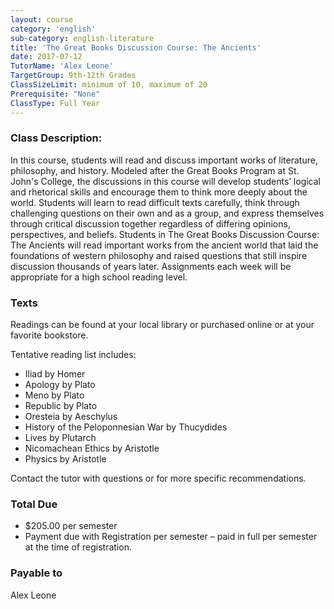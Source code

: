 ```yaml
---
layout: course
category: 'english'
sub-category: english-literature
title: 'The Great Books Discussion Course: The Ancients'
date: 2017-07-12
TutorName: 'Alex Leone'
TargetGroup: 9th-12th Grades
ClassSizeLimit: minimum of 10, maximum of 20
Prerequisite: "None"
ClassType: Full Year
---
```


### Class Description:
In this course, students will read and discuss important works of literature, philosophy, and history. Modeled after the Great Books Program at St. John's College, the discussions in this course will develop students’ logical and rhetorical skills and encourage them to think more deeply about the world. Students will learn to read difficult texts carefully, think through challenging questions on their own and as a group, and express themselves through critical discussion together regardless of differing opinions, perspectives, and beliefs. Students in The Great Books Discussion Course: The Ancients will read important works from the ancient world that laid the foundations of western philosophy and raised questions that still inspire discussion thousands of years later.Assignments each week will be appropriate for a high school reading level.

### Texts
Readings can be found at your local library or purchased online or at your favorite bookstore.
Tentative reading list includes:* Iliad by Homer* Apology by Plato* Meno by Plato* Republic by Plato* Oresteia by Aeschylus* History of the Peloponnesian War by Thucydides* Lives by Plutarch* Nicomachean Ethics by Aristotle* Physics by Aristotle
Contact the tutor with questions or for more specific recommendations.

### Total Due

* $205.00 per semester* Payment due with Registration per semester – paid in full per semester at the time of registration.

### Payable to
Alex Leone